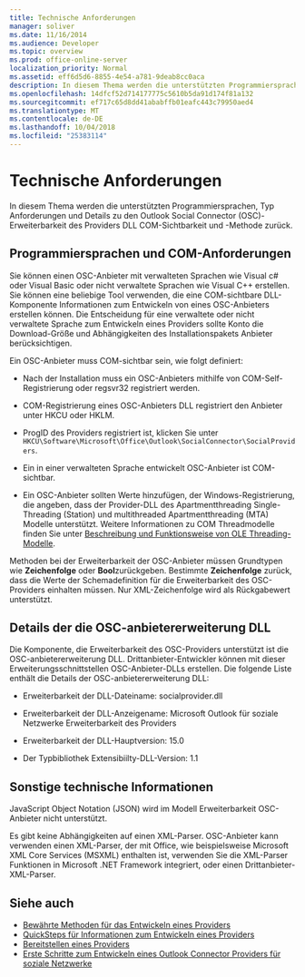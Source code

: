 ```yaml
---
title: Technische Anforderungen
manager: soliver
ms.date: 11/16/2014
ms.audience: Developer
ms.topic: overview
ms.prod: office-online-server
localization_priority: Normal
ms.assetid: eff6d5d6-8855-4e54-a781-9deab8cc0aca
description: In diesem Thema werden die unterstützten Programmiersprachen, Typ Anforderungen und Details zu den Outlook Social Connector (OSC)-Erweiterbarkeit des Providers DLL COM-Sichtbarkeit und -Methode zurück.
ms.openlocfilehash: 14dfcf52d714177775c5610b5da91d174f81a132
ms.sourcegitcommit: ef717c65d8dd41ababffb01eafc443c79950aed4
ms.translationtype: MT
ms.contentlocale: de-DE
ms.lasthandoff: 10/04/2018
ms.locfileid: "25383114"
---
```

# <a name="technical-requirements"></a>Technische Anforderungen

In diesem Thema werden die unterstützten Programmiersprachen, Typ Anforderungen und Details zu den Outlook Social Connector (OSC)-Erweiterbarkeit des Providers DLL COM-Sichtbarkeit und -Methode zurück. 
  
## <a name="programming-language-and-com-requirements"></a>Programmiersprachen und COM-Anforderungen

Sie können einen OSC-Anbieter mit verwalteten Sprachen wie Visual c# oder Visual Basic oder nicht verwaltete Sprachen wie Visual C++ erstellen. Sie können eine beliebige Tool verwenden, die eine COM-sichtbare DLL-Komponente Informationen zum Entwickeln von eines OSC-Anbieters erstellen können. Die Entscheidung für eine verwaltete oder nicht verwaltete Sprache zum Entwickeln eines Providers sollte Konto die Download-Größe und Abhängigkeiten des Installationspakets Anbieter berücksichtigen.
  
Ein OSC-Anbieter muss COM-sichtbar sein, wie folgt definiert:
  
- Nach der Installation muss ein OSC-Anbieters mithilfe von COM-Self-Registrierung oder regsvr32 registriert werden.
    
- COM-Registrierung eines OSC-Anbieters DLL registriert den Anbieter unter HKCU oder HKLM. 
    
- ProgID des Providers registriert ist, klicken Sie unter `HKCU\Software\Microsoft\Office\Outlook\SocialConnector\SocialProviders`.
    
- Ein in einer verwalteten Sprache entwickelt OSC-Anbieter ist COM-sichtbar.
    
- Ein OSC-Anbieter sollten Werte hinzufügen, der Windows-Registrierung, die angeben, dass der Provider-DLL des Apartmentthreading Single-Threading (Station) und multithreaded Apartmentthreading (MTA) Modelle unterstützt. Weitere Informationen zu COM Threadmodelle finden Sie unter [Beschreibung und Funktionsweise von OLE Threading-Modelle](https://support.microsoft.com/kb/150777).
    
Methoden bei der Erweiterbarkeit der OSC-Anbieter müssen Grundtypen wie **Zeichenfolge** oder **Bool**zurückgeben. Bestimmte **Zeichenfolge** zurück, dass die Werte der Schemadefinition für die Erweiterbarkeit des OSC-Providers einhalten müssen. Nur XML-Zeichenfolge wird als Rückgabewert unterstützt. 
  
## <a name="details-of-the-osc-provider-extensibility-dll"></a>Details der die OSC-anbietererweiterung DLL

Die Komponente, die Erweiterbarkeit des OSC-Providers unterstützt ist die OSC-anbietererweiterung DLL. Drittanbieter-Entwickler können mit dieser Erweiterungsschnittstellen OSC-Anbieter-DLLs erstellen. Die folgende Liste enthält die Details der OSC-anbietererweiterung DLL:
  
- Erweiterbarkeit der DLL-Dateiname: socialprovider.dll
    
- Erweiterbarkeit der DLL-Anzeigename: Microsoft Outlook für soziale Netzwerke Erweiterbarkeit des Providers
    
- Erweiterbarkeit der DLL-Hauptversion: 15.0
    
- Der Typbibliothek Extensibiilty-DLL-Version: 1.1
    
## <a name="miscellaneous-technical-information"></a>Sonstige technische Informationen

JavaScript Object Notation (JSON) wird im Modell Erweiterbarkeit OSC-Anbieter nicht unterstützt.
  
Es gibt keine Abhängigkeiten auf einen XML-Parser. OSC-Anbieter kann verwenden einen XML-Parser, der mit Office, wie beispielsweise Microsoft XML Core Services (MSXML) enthalten ist, verwenden Sie die XML-Parser Funktionen in Microsoft .NET Framework integriert, oder einen Drittanbieter-XML-Parser. 
  
## <a name="see-also"></a>Siehe auch

- [Bewährte Methoden für das Entwickeln eines Providers](best-practices-for-developing-a-provider.md)  
- [QuickSteps für Informationen zum Entwickeln eines Providers](quick-steps-for-learning-to-develop-a-provider.md)
- [Bereitstellen eines Providers](deploying-a-provider.md)  
- [Erste Schritte zum Entwickeln eines Outlook Connector Providers für soziale Netzwerke](getting-started-with-developing-an-outlook-social-connector-provider.md)

